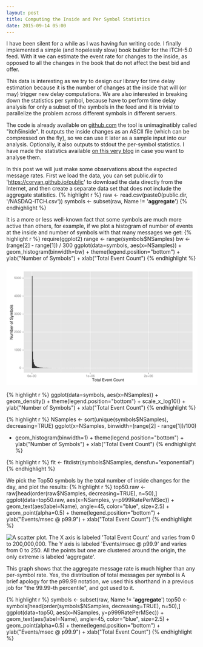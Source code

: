 ```yaml
---
layout: post
title: Computing the Inside and Per Symbol Statistics
date: 2015-09-14 05:00
---
```


I have been silent for a while as I was having fun writing code.  I
finally implemented a simple (and hopelessly slow) book builder for
the ITCH-5.0 feed.  With it we can estimate the event rate for
changes to the inside, as opposed to all the changes in the book
that do not affect the best bid and offer.

This data is interesting as we try to design our library for time
delay estimation because it is the number of changes at the inside
that will (or may) trigger new delay computations.  We are also
interested in breaking down the statistics per symbol, because have
to perform time delay analysis for only a subset of the symbols in
the feed and it is trivial to parallelize the problem across
different symbols in different servers.

The code is already available on
[github.com](https://github.com/coryan/jaybeams)
the tool is unimaginatibly called "itch5inside".  It outputs the
inside changes as an ASCII file (which can be compressed on the
fly), so we can use it later as a sample input into our analysis.
Optionally, it also outputs to stdout the per-symbol statistics.
I have made the statistics available
[on this very blog](/public/NASDAQ-ITCH.csv)
in case you want to analyse them.

In this post we will just make some observations about the expected
message rates.
First we load the data, you can set public.dir to
'https://coryan.github.io/public' to download the data directly from
the Internet, and then create a separate data set that does not
include the aggregate statistics.
{% highlight r %}
raw <- read.csv(paste0(public.dir, '/NASDAQ-ITCH.csv'))
symbols <- subset(raw, Name != '__aggregate__')
{% endhighlight %}

It is a more or less well-known fact that some symbols are much more
active than others, for example, if we plot a histogram of number of
events at the inside and number of symbols with that many messages
we get:
{% highlight r %}
require(ggplot2)
range <- range(symbols$NSamples)
bw <- (range[2] - range[1]) / 300
ggplot(data=symbols, aes(x=NSamples)) + geom_histogram(binwidth=bw) +
  theme(legend.position="bottom") +
  ylab("Number of Symbols") +
  xlab("Total Event Count")
{% endhighlight %}

![A histogram plot.  The X axis is labeled 'Total Event Count' and varies from 0 to almost 3,000,000.  The Y axis is labeled 'Number of Symbols' and varies from 0 to 5000.  The highest values are at the beginning, and the values drop in a seemingly exponential curve.](/public/nsamples.linear.svg "Symbol count per total message count.")


{% highlight r %}
ggplot(data=symbols, aes(x=NSamples)) + geom_density() +
  theme(legend.position="bottom") +
  scale_x_log10() +
  ylab("Number of Symbols") +
  xlab("Total Event Count")
{% endhighlight %}

{% highlight r %}
NSamples <- sort(unique(symbols$NSamples), decreasing=TRUE)
ggplot(x=NSamples, binwidth=(range[2] - range[1])/100)
+ geom_histogram(binwidth=1) +
  theme(legend.position="bottom") +
  ylab("Number of Symbols") +
  xlab("Total Event Count")
{% endhighlight %}


{% highlight r %}
fit <- fitdistr(symbols$NSamples, densfun="exponential")
{% endhighlight %}

We pick the Top50 symbols by the total number of inside changes for
the day, and plot the results:
{% highlight r %}
top50.raw <- raw[head(order(raw$NSamples, decreasing=TRUE), n=50),]
ggplot(data=top50.raw, aes(x=NSamples, y=p999RatePerMSec)) +
  geom_text(aes(label=Name), angle=45, color="blue", size=2.5) +
  geom_point(alpha=0.5) +
  theme(legend.position="bottom") +
  ylab("Events/msec @ p99.9") +
  xlab("Total Event Count")
{% endhighlight %}

![A scatter plot.  The X axis is labeled 'Total Event Count' and varies from 0 to 200,000,000.  The Y axis is labeled 'Events/msec @ p99.9' and varies from 0 to 250.  All the points but one are clustered around the origin, the only extreme is labeled '__aggregate__'.](/public/top50.raw.svg "Per millisecond message rates at the 99.9 percentile.")

This graph shows that the aggregate message rate is much higher than
any per-symbol rate.  Yes, the distribution of total messages per
symbol is 
A brief apology for the p99.99 notation, we used this shorthand in a
previous job for "the 99.99-th percentile", and got used to it.

{% highlight r %}
symbols <- subset(raw, Name != '__aggregate__')
top50 <- symbols[head(order(symbols$NSamples, decreasing=TRUE), n=50),]
ggplot(data=top50, aes(x=NSamples, y=p999RatePerMSec)) +
  geom_text(aes(label=Name), angle=45, color="blue", size=2.5) +
  geom_point(alpha=0.5) +
  theme(legend.position="bottom") +
  ylab("Events/msec @ p99.9") +
  xlab("Total Event Count")
{% endhighlight %}



